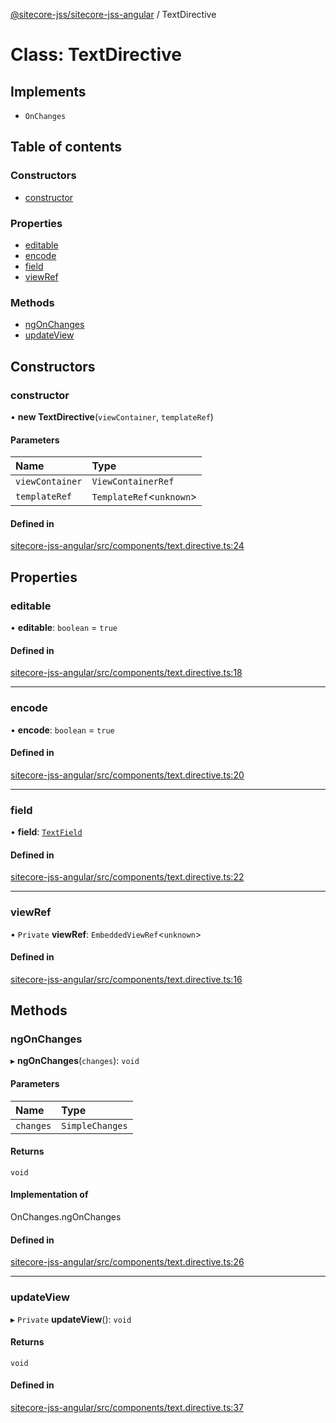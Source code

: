[@sitecore-jss/sitecore-jss-angular](../README.md) / TextDirective

# Class: TextDirective

## Implements

- `OnChanges`

## Table of contents

### Constructors

- [constructor](TextDirective.md#constructor)

### Properties

- [editable](TextDirective.md#editable)
- [encode](TextDirective.md#encode)
- [field](TextDirective.md#field)
- [viewRef](TextDirective.md#viewref)

### Methods

- [ngOnChanges](TextDirective.md#ngonchanges)
- [updateView](TextDirective.md#updateview)

## Constructors

### constructor

• **new TextDirective**(`viewContainer`, `templateRef`)

#### Parameters

| Name | Type |
| :------ | :------ |
| `viewContainer` | `ViewContainerRef` |
| `templateRef` | `TemplateRef`<`unknown`\> |

#### Defined in

[sitecore-jss-angular/src/components/text.directive.ts:24](https://github.com/Sitecore/jss/blob/4cefcb5a/packages/sitecore-jss-angular/src/components/text.directive.ts#L24)

## Properties

### editable

• **editable**: `boolean` = `true`

#### Defined in

[sitecore-jss-angular/src/components/text.directive.ts:18](https://github.com/Sitecore/jss/blob/4cefcb5a/packages/sitecore-jss-angular/src/components/text.directive.ts#L18)

___

### encode

• **encode**: `boolean` = `true`

#### Defined in

[sitecore-jss-angular/src/components/text.directive.ts:20](https://github.com/Sitecore/jss/blob/4cefcb5a/packages/sitecore-jss-angular/src/components/text.directive.ts#L20)

___

### field

• **field**: [`TextField`](../interfaces/TextField.md)

#### Defined in

[sitecore-jss-angular/src/components/text.directive.ts:22](https://github.com/Sitecore/jss/blob/4cefcb5a/packages/sitecore-jss-angular/src/components/text.directive.ts#L22)

___

### viewRef

• `Private` **viewRef**: `EmbeddedViewRef`<`unknown`\>

#### Defined in

[sitecore-jss-angular/src/components/text.directive.ts:16](https://github.com/Sitecore/jss/blob/4cefcb5a/packages/sitecore-jss-angular/src/components/text.directive.ts#L16)

## Methods

### ngOnChanges

▸ **ngOnChanges**(`changes`): `void`

#### Parameters

| Name | Type |
| :------ | :------ |
| `changes` | `SimpleChanges` |

#### Returns

`void`

#### Implementation of

OnChanges.ngOnChanges

#### Defined in

[sitecore-jss-angular/src/components/text.directive.ts:26](https://github.com/Sitecore/jss/blob/4cefcb5a/packages/sitecore-jss-angular/src/components/text.directive.ts#L26)

___

### updateView

▸ `Private` **updateView**(): `void`

#### Returns

`void`

#### Defined in

[sitecore-jss-angular/src/components/text.directive.ts:37](https://github.com/Sitecore/jss/blob/4cefcb5a/packages/sitecore-jss-angular/src/components/text.directive.ts#L37)
